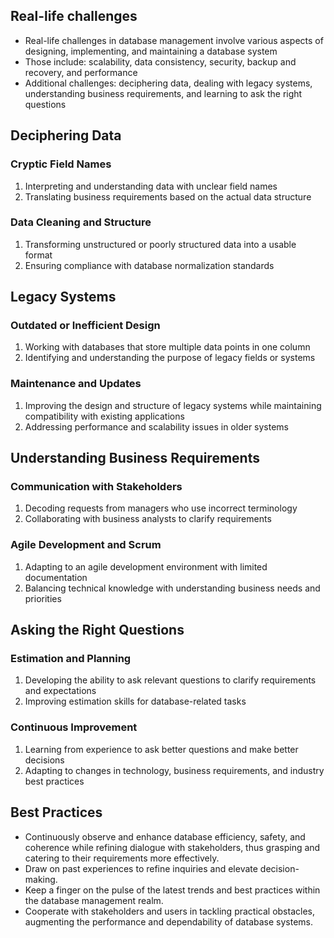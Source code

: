## Real-life challenges
- Real-life challenges in database management involve various aspects of designing, implementing, and maintaining a database system
- Those include: scalability, data consistency, security, backup and recovery, and performance
- Additional challenges: deciphering data, dealing with legacy systems, understanding business requirements, and learning to ask the right questions

## Deciphering Data

### Cryptic Field Names
1. Interpreting and understanding data with unclear field names
2. Translating business requirements based on the actual data structure

### Data Cleaning and Structure
1. Transforming unstructured or poorly structured data into a usable format
2. Ensuring compliance with database normalization standards

## Legacy Systems

### Outdated or Inefficient Design
1. Working with databases that store multiple data points in one column
2. Identifying and understanding the purpose of legacy fields or systems

### Maintenance and Updates
1. Improving the design and structure of legacy systems while maintaining compatibility with existing applications
2. Addressing performance and scalability issues in older systems

## Understanding Business Requirements

### Communication with Stakeholders
1. Decoding requests from managers who use incorrect terminology
2. Collaborating with business analysts to clarify requirements

### Agile Development and Scrum
1. Adapting to an agile development environment with limited documentation
2. Balancing technical knowledge with understanding business needs and priorities

## Asking the Right Questions

### Estimation and Planning
1. Developing the ability to ask relevant questions to clarify requirements and expectations
2. Improving estimation skills for database-related tasks

### Continuous Improvement
1. Learning from experience to ask better questions and make better decisions
2. Adapting to changes in technology, business requirements, and industry best practices

## Best Practices
- Continuously observe and enhance database efficiency, safety, and coherence while refining dialogue with stakeholders, thus grasping and catering to their requirements more effectively. 
- Draw on past experiences to refine inquiries and elevate decision-making. 
- Keep a finger on the pulse of the latest trends and best practices within the database management realm. 
- Cooperate with stakeholders and users in tackling practical obstacles, augmenting the performance and dependability of database systems.
